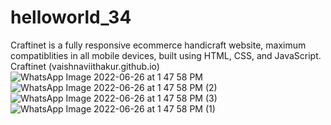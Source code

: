 # helloworld_34
Craftinet is a fully responsive ecommerce handicraft website, maximum compatiblities in all mobile devices, built using HTML, CSS, and JavaScript.
Craftinet (vaishnaviithakur.github.io)
![WhatsApp Image 2022-06-26 at 1 47 58 PM](https://user-images.githubusercontent.com/67800605/175806107-134924af-a392-4f7c-9978-e0cf258b8cf1.jpeg)
![WhatsApp Image 2022-06-26 at 1 47 58 PM (2)](https://user-images.githubusercontent.com/67800605/175806132-3f3c66d6-c98e-430f-816e-7890fa08d1dd.jpeg)
![WhatsApp Image 2022-06-26 at 1 47 58 PM (3)](https://user-images.githubusercontent.com/67800605/175806143-0406563b-0636-465a-9cb9-3a9080a1893b.jpeg)
![WhatsApp Image 2022-06-26 at 1 47 58 PM (1)](https://user-images.githubusercontent.com/67800605/175806155-ac8d51d0-2485-4125-b89d-724e5cb7b0b7.jpeg)


